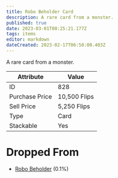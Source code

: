 ```yaml
---
title: Robo Beholder Card
description: A rare card from a monster.
published: true
date: 2023-03-01T00:25:21.177Z
tags: items
editor: markdown
dateCreated: 2023-02-17T06:58:00.403Z
---
```


A rare card from a monster.

|Attribute|Value|
|-|-|
|ID|828|
|Purchase Price|10,500 Flips|
|Sell Price|5,250 Flips|
|Type|Card|
|Stackable|Yes|


# Dropped From
 * [Robo Beholder](/monsters/robo-beholder) (0.1%)
